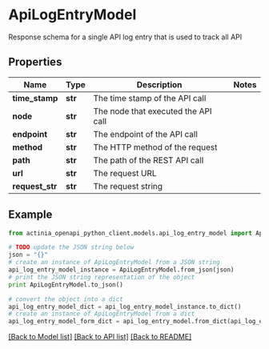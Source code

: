 # ApiLogEntryModel

Response schema for a single API log entry that is used to track all API

## Properties
Name | Type | Description | Notes
------------ | ------------- | ------------- | -------------
**time_stamp** | **str** | The time stamp of the API call | 
**node** | **str** | The node that executed the API call | 
**endpoint** | **str** | The endpoint of the API call | 
**method** | **str** | The HTTP method of the request | 
**path** | **str** | The path of the REST API call | 
**url** | **str** | The request URL | 
**request_str** | **str** | The request string | 

## Example

```python
from actinia_openapi_python_client.models.api_log_entry_model import ApiLogEntryModel

# TODO update the JSON string below
json = "{}"
# create an instance of ApiLogEntryModel from a JSON string
api_log_entry_model_instance = ApiLogEntryModel.from_json(json)
# print the JSON string representation of the object
print ApiLogEntryModel.to_json()

# convert the object into a dict
api_log_entry_model_dict = api_log_entry_model_instance.to_dict()
# create an instance of ApiLogEntryModel from a dict
api_log_entry_model_form_dict = api_log_entry_model.from_dict(api_log_entry_model_dict)
```
[[Back to Model list]](../README.md#documentation-for-models) [[Back to API list]](../README.md#documentation-for-api-endpoints) [[Back to README]](../README.md)



